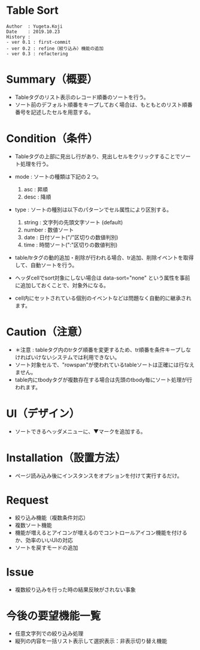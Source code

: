 Table Sort
==

```
Author  : Yugeta.Koji
Date    : 2019.10.23
History : 
- ver 0.1 : first-commit
- ver 0.2 : refine（絞り込み）機能の追加
- ver 0.3 : refactering
```


# Summary（概要）
- Tableタグのリスト表示のレコード順番のソートを行う。
- ソート前のデフォルト順番をキープしておく場合は、もともとのリスト順番番号を記述したセルを用意する。



# Condition（条件）
- Tableタグの上部に見出し行があり、見出しセルをクリックすることでソート処理を行う。

- mode : ソートの種類は下記の２つ。
  1. asc  : 昇順
  2. desc : 降順

- type : ソートの種別は以下のパターンでセル属性により区別する。
  1. string : 文字列の先頭文字ソート (default)
  2. number : 数値ソート
  3. date   : 日付ソート("/"区切りの数値判別)
  4. time   : 時間ソート(":"区切りの数値判別)

- table/trタグの動的追加・削除が行われる場合、tr追加、削除イベントを取得して、自動ソートを行う。

- ヘッダcellでsort対象にしない場合は data-sort="none" という属性を事前に追加しておくことで、対象外になる。

- cell内にセットされている個別のイベントなどは問題なく自動的に継承されます。



# Caution（注意）
- ＊注意 : tableタグ内のtrタグ順番を変更するため、tr順番を条件キープしなければいけないシステムでは利用できない。
- ソート対象セルで、"rowspan"が使われているtableソートは正確には行なえません。
- table内にtbodyタグが複数存在する場合は先頭のtbody毎にソート処理が行われます。



# UI（デザイン）
- ソートできるヘッダメニューに、▼マークを追加する。



# Installation（設置方法）
- ページ読み込み後にインスタンスをオプションを付けて実行するだけ。


# Request
- 絞り込み機能（複数条件対応）
- 複数ソート機能
- 機能が増えるとアイコンが増えるのでコントロールアイコン機能を付けるか、効率のいいUIの対応
- ソートを戻すモードの追加

# Issue
- 複数絞り込みを行った時の結果反映がされない事象


# 今後の要望機能一覧
- 任意文字列での絞り込み処理
- 縦列の内容を一括リスト表示して選択表示：非表示切り替え機能

